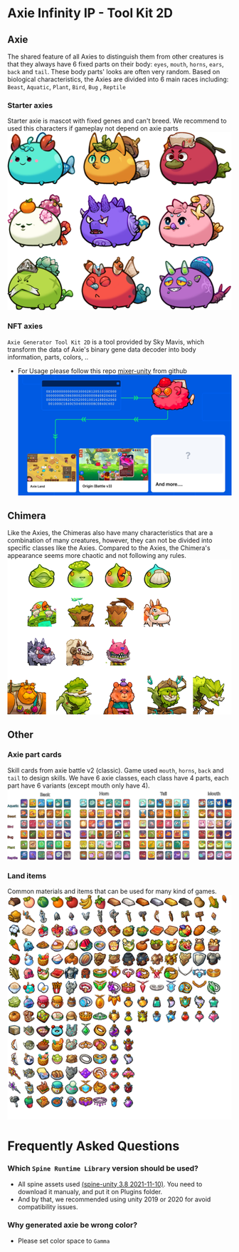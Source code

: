 # Axie Infinity IP - Tool Kit 2D

## Axie
The shared feature of all Axies to distinguish them from other creatures is that they always have 6 fixed parts on their body: `eyes`, `mouth`, `horns`, `ears`, `back` and `tail`. These body parts' looks are often very random.
Based on biological characteristics, the Axies are divided into 6 main races including: `Beast`, `Aquatic`, `Plant`, `Bird`, `Bug` , `Reptile`

### Starter axies
Starter axie is mascot with fixed genes and can't breed. We recommend to used this characters if gameplay not depend on axie parts
![Starter axies](images/starter.png?raw=false "Starter axies")

### NFT axies
`Axie Generator Tool Kit 2D` is a tool provided by Sky Mavis, which transform the data of Axie's binary gene data decoder into body information, parts, colors, ..
- For Usage please follow this repo [mixer-unity](https://github.com/axieinfinity/mixer-unity) from github
![Axie Generator Tool Kit 2D](images/ntf-axie.png?raw=true "Axie Generator Tool Kit 2D")

## Chimera
Like the Axies, the Chimeras also have many characteristics that are a combination of many creatures, however, they can not be divided into specific classes like the Axies. Compared to the Axies, the Chimera's appearance seems more chaotic and not following any rules.
![Chimera](images/chimera.png?raw=true "Chimera")

## Other

### Axie part cards
Skill cards from axie battle v2 (classic). Game used `mouth`, `horns`, `back` and `tail` to design skills. We have 6 axie classes, each class have 4 parts, each part have 6 variants (except mouth only have 4).
![Axie part cards](images/axie-part-cards.png?raw=true "Axie part cards")

### Land items
Common materials and items that can be used for many kind of games.
![Land items](images/land-item.png?raw=true "Land items")


# Frequently Asked Questions

### Which `Spine Runtime Library` version should be used?
- All spine assets used [(spine-unity 3.8 2021-11-10)](https://esotericsoftware.com/files/runtimes/unity/spine-unity-3.8-2021-11-10.unitypackage). You need to download it manualy, and put it on Plugins folder.
- And by that, we recommended using unity 2019 or 2020 for avoid compatibility issues.

### Why generated axie be wrong color?
- Please set color space to `Gamma` 

